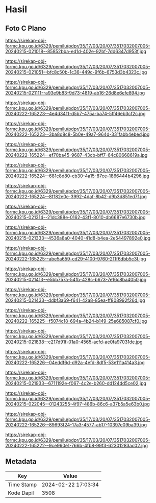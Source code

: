# Hasil

## Foto C Plano

https://sirekap-obj-formc.kpu.go.id/6329/pemilu/pdpr/35/17/03/20/07/3517032007005-20240215-021018--85852bba-ed1d-402e-92bf-7dd6347d953f.jpg

https://sirekap-obj-formc.kpu.go.id/6329/pemilu/pdpr/35/17/03/20/07/3517032007005-20240215-021051--bfc8c50b-1c36-449c-9f6b-6753d3b4323c.jpg

https://sirekap-obj-formc.kpu.go.id/6329/pemilu/pdpr/35/17/03/20/07/3517032007005-20240215-021111--a93e9b83-9d73-4819-ab16-26d8e6efe894.jpg

https://sirekap-obj-formc.kpu.go.id/6329/pemilu/pdpr/35/17/03/20/07/3517032007005-20240222-165223--4e4d3411-d5b7-475a-ba74-5ff46eb3cf2c.jpg

https://sirekap-obj-formc.kpu.go.id/6329/pemilu/pdpr/35/17/03/20/07/3517032007005-20240222-165223--3ba8d8c8-5b0e-49a7-964d-331fabb4ebed.jpg

https://sirekap-obj-formc.kpu.go.id/6329/pemilu/pdpr/35/17/03/20/07/3517032007005-20240222-165224--ef70ba45-9687-43cb-bff7-64c80668619a.jpg

https://sirekap-obj-formc.kpu.go.id/6329/pemilu/pdpr/35/17/03/20/07/3517032007005-20240222-165224--681c8d80-cb30-4a15-87ce-1866444b4296.jpg

https://sirekap-obj-formc.kpu.go.id/6329/pemilu/pdpr/35/17/03/20/07/3517032007005-20240222-165224--8f182e0e-3992-4daf-8b42-d9b3d851ed7f.jpg

https://sirekap-obj-formc.kpu.go.id/6329/pemilu/pdpr/35/17/03/20/07/3517032007005-20240215-021314--21dc388e-0162-43f1-8010-db6687e6730b.jpg

https://sirekap-obj-formc.kpu.go.id/6329/pemilu/pdpr/35/17/03/20/07/3517032007005-20240215-021333--4536a8a0-4040-41d8-b4ea-2e54497892e0.jpg

https://sirekap-obj-formc.kpu.go.id/6329/pemilu/pdpr/35/17/03/20/07/3517032007005-20240222-165225--abe5a659-cd29-4100-9760-211f6dbb5c3f.jpg

https://sirekap-obj-formc.kpu.go.id/6329/pemilu/pdpr/35/17/03/20/07/3517032007005-20240215-021413--e5bb757a-54fb-428c-b673-7e16c8ba4050.jpg

https://sirekap-obj-formc.kpu.go.id/6329/pemilu/pdpr/35/17/03/20/07/3517032007005-20240215-021433--ddbf3a69-f641-42a8-85ea-ff808992f26d.jpg

https://sirekap-obj-formc.kpu.go.id/6329/pemilu/pdpr/35/17/03/20/07/3517032007005-20240222-165225--f5074c18-694a-4b24-b149-25e685087cf0.jpg

https://sirekap-obj-formc.kpu.go.id/6329/pemilu/pdpr/35/17/03/20/07/3517032007005-20240215-021838--c217d91f-01a0-4565-acfd-ae0fa97031de.jpg

https://sirekap-obj-formc.kpu.go.id/6329/pemilu/pdpr/35/17/03/20/07/3517032007005-20240222-165226--04eddf6d-d92a-4efd-8df5-53e111a414a3.jpg

https://sirekap-obj-formc.kpu.go.id/6329/pemilu/pdpr/35/17/03/20/07/3517032007005-20240215-021933--6711192e-f067-4c2e-b260-dd124dd5ce02.jpg

https://sirekap-obj-formc.kpu.go.id/6329/pemilu/pdpr/35/17/03/20/07/3517032007005-20240215-022045--01243255-4f97-486b-86c6-a37b5a5e63b0.jpg

https://sirekap-obj-formc.kpu.go.id/6329/pemilu/pdpr/35/17/03/20/07/3517032007005-20240222-165226--89693f24-17a3-4577-ab17-10397e09ba39.jpg

https://sirekap-obj-formc.kpu.go.id/6329/pemilu/pdpr/35/17/03/20/07/3517032007005-20240222-165222--9ce960e1-766b-4fb8-99f3-62301283ac02.jpg


## Metadata

| Key        | Value               |
| ---------- | ------------------- |
| Time Stamp | 2024-02-22 17:03:34 |
| Kode Dapil | 3508                |



